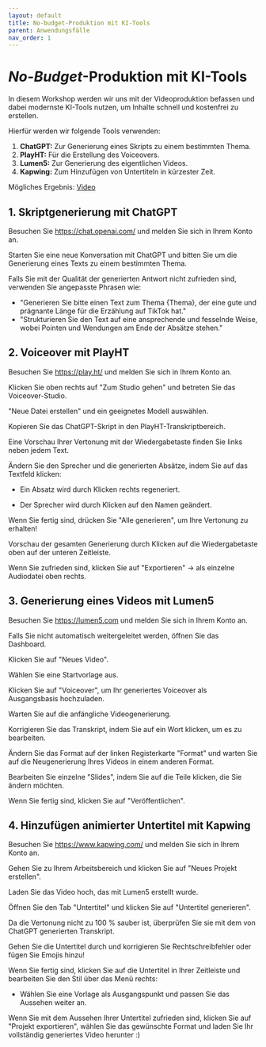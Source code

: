 ```yaml
---
layout: default
title: No-budget-Produktion mit KI-Tools
parent: Anwendungsfälle
nav_order: 1
---
```



# *No-Budget*-Produktion mit KI-Tools

In diesem Workshop werden wir uns mit der Videoproduktion befassen und dabei modernste KI-Tools nutzen, um Inhalte schnell und kostenfrei zu erstellen.

Hierfür werden wir folgende Tools verwenden:

1. **ChatGPT:** Zur Generierung eines Skripts zu einem bestimmten Thema.
2. **PlayHT:** Für die Erstellung des Voiceovers.
3. **Lumen5:** Zur Generierung des eigentlichen Videos.
4. **Kapwing:** Zum Hinzufügen von Untertiteln in kürzester Zeit.

Mögliches Ergebnis: [Video](https://drive.google.com/file/d/1wKaH0PtCE5S4ZoRpjBaOKbJMx72eJJJU/view?usp=sharing)

## 1. Skriptgenerierung mit ChatGPT

Besuchen Sie https://chat.openai.com/ und melden Sie sich in Ihrem Konto an.

Starten Sie eine neue Konversation mit ChatGPT und bitten Sie um die Generierung eines Texts zu einem bestimmten Thema.

Falls Sie mit der Qualität der generierten Antwort nicht zufrieden sind, verwenden Sie angepasste Phrasen wie:
  - "Generieren Sie bitte einen Text zum Thema {Thema}, der eine gute und prägnante Länge für die Erzählung auf TikTok hat."
  - "Strukturieren Sie den Text auf eine ansprechende und fesselnde Weise, wobei Pointen und Wendungen am Ende der Absätze stehen."

## 2. Voiceover mit PlayHT

Besuchen Sie https://play.ht/ und melden Sie sich in Ihrem Konto an.

Klicken Sie oben rechts auf "Zum Studio gehen" und betreten Sie das Voiceover-Studio.

"Neue Datei erstellen" und ein geeignetes Modell auswählen.

Kopieren Sie das ChatGPT-Skript in den PlayHT-Transkriptbereich.

Eine Vorschau Ihrer Vertonung mit der Wiedergabetaste finden Sie links neben jedem Text.

Ändern Sie den Sprecher und die generierten Absätze, indem Sie auf das Textfeld klicken:

  - Ein Absatz wird durch Klicken rechts regeneriert.

  - Der Sprecher wird durch Klicken auf den Namen geändert.

Wenn Sie fertig sind, drücken Sie "Alle generieren", um Ihre Vertonung zu erhalten!

Vorschau der gesamten Generierung durch Klicken auf die Wiedergabetaste oben auf der unteren Zeitleiste.

Wenn Sie zufrieden sind, klicken Sie auf "Exportieren" → als einzelne Audiodatei oben rechts.


## 3. Generierung eines Videos mit Lumen5

Besuchen Sie https://lumen5.com und melden Sie sich in Ihrem Konto an.

Falls Sie nicht automatisch weitergeleitet werden, öffnen Sie das Dashboard.

Klicken Sie auf "Neues Video".

Wählen Sie eine Startvorlage aus.

Klicken Sie auf "Voiceover", um Ihr generiertes Voiceover als Ausgangsbasis hochzuladen.

Warten Sie auf die anfängliche Videogenerierung.

Korrigieren Sie das Transkript, indem Sie auf ein Wort klicken, um es zu bearbeiten.

Ändern Sie das Format auf der linken Registerkarte "Format" und warten Sie auf die Neugenerierung Ihres Videos in einem anderen Format.

Bearbeiten Sie einzelne "Slides", indem Sie auf die Teile klicken, die Sie ändern möchten.

Wenn Sie fertig sind, klicken Sie auf "Veröffentlichen".


## 4. Hinzufügen animierter Untertitel mit Kapwing

 Besuchen Sie https://www.kapwing.com/ und melden Sie sich in Ihrem Konto an.

 Gehen Sie zu Ihrem Arbeitsbereich und klicken Sie auf "Neues Projekt erstellen".

 Laden Sie das Video hoch, das mit Lumen5 erstellt wurde.

Öffnen Sie den Tab "Untertitel" und klicken Sie auf "Untertitel generieren".

 Da die Vertonung nicht zu 100 % sauber ist, überprüfen Sie sie mit dem von ChatGPT generierten Transkript.

Gehen Sie die Untertitel durch und korrigieren Sie Rechtschreibfehler oder fügen Sie Emojis hinzu!

Wenn Sie fertig sind, klicken Sie auf die Untertitel in Ihrer Zeitleiste und bearbeiten Sie den Stil über das Menü rechts:

  - Wählen Sie eine Vorlage als Ausgangspunkt und passen Sie das Aussehen weiter an.

Wenn Sie mit dem Aussehen Ihrer Untertitel zufrieden sind, klicken Sie auf "Projekt exportieren", wählen Sie das gewünschte Format und laden Sie Ihr vollständig generiertes Video herunter :)
